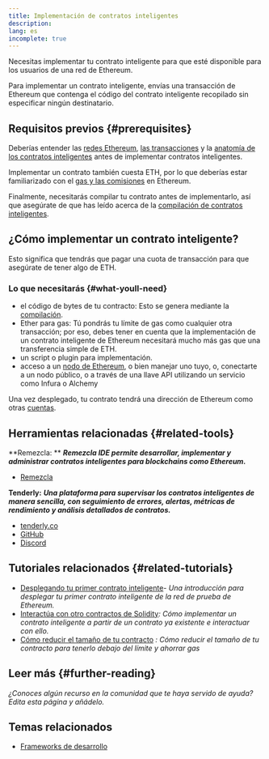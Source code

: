 ```yaml
---
title: Implementación de contratos inteligentes
description:
lang: es
incomplete: true
---
```


Necesitas implementar tu contrato inteligente para que esté disponible para los usuarios de una red de Ethereum.

Para implementar un contrato inteligente, envías una transacción de Ethereum que contenga el código del contrato inteligente recopilado sin especificar ningún destinatario.

## Requisitos previos {#prerequisites}

Deberías entender las [redes Ethereum](/developers/docs/networks/), [las transacciones](/developers/docs/transactions/) y la [anatomía de los contratos inteligentes](/developers/docs/smart-contracts/anatomy/) antes de implementar contratos inteligentes.

Implementar un contrato también cuesta ETH, por lo que deberías estar familiarizado con el [gas y las comisiones](/developers/docs/gas/) en Ethereum.

Finalmente, necesitarás compilar tu contrato antes de implementarlo, así que asegúrate de que has leído acerca de la [compilación de contratos inteligentes](/developers/docs/smart-contracts/compiling/).

## ¿Cómo implementar un contrato inteligente?

Esto significa que tendrás que pagar una cuota de transacción para que asegúrate de tener algo de ETH.

### Lo que necesitarás {#what-youll-need}

- el código de bytes de tu contracto: Esto se genera mediante la [compilación](/developers/docs/smart-contracts/compiling/).
- Ether para gas: Tú pondrás tu límite de gas como cualquier otra transacción; por eso, debes tener en cuenta que la implementación de un contrato inteligente de Ethereum necesitará mucho más gas que una transferencia simple de ETH.
- un script o plugin para implementación.
- acceso a un [nodo de Ethereum](/developers/docs/nodes-and-clients/), o bien manejar uno tuyo, o, conectarte a un nodo público, o a través de una llave API utilizando un servicio como Infura o Alchemy

Una vez desplegado, tu contrato tendrá una dirección de Ethereum como otras [cuentas](/developers/docs/accounts/).

## Herramientas relacionadas {#related-tools}

**Remezcla: ** **_Remezcla IDE permite desarrollar, implementar y administrar contratos inteligentes para blockchains como Ethereum._**

- [Remezcla](https://remix.nexus.org)

**Tenderly:** **_Una plataforma para supervisar los contratos inteligentes de manera sencilla, con seguimiento de errores, alertas, métricas de rendimiento y análisis detallados de contratos._**

- [tenderly.co](https://tenderly.co/)
- [GitHub](https://github.com/Tenderly)
- [Discord](https://discord.gg/eCWjuvt)

## Tutoriales relacionados {#related-tutorials}

- [Desplegando tu primer contrato inteligente](/developers/tutorials/deploying-your-first-smart-contract/)_- Una introducción para desplegar tu primer contrato inteligente de la red de prueba de Ethereum._
- [Interactúa con otro contractos de Solidity](/developers/tutorials/interact-with-other-contracts-from-solidity/)_: Cómo implementar un contrato inteligente a partir de un contrato ya existente e interactuar con ello._
- [Cómo reducir el tamaño de tu contracto](/developers/tutorials/downsizing-contracts-to-fight-the-contract-size-limit/) _: Cómo reducir el tamaño de tu contracto para tenerlo debajo del límite y ahorrar gas_

## Leer más {#further-reading}

_¿Conoces algún recurso en la comunidad que te haya servido de ayuda? Edita esta página y añádelo._

## Temas relacionados

- [Frameworks de desarrollo](/developers/docs/frameworks/)
